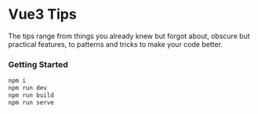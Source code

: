 # Vue3 Tips

The tips range from things you already knew
but forgot about, obscure but practical
features, to patterns and tricks to make your
code better.

### Getting Started

```sh
npm i
npm run dev
npm run build
npm run serve
```

